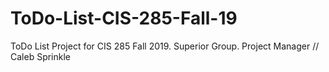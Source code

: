 # ToDo-List-CIS-285-Fall-19
ToDo List Project for CIS 285 Fall 2019. Superior Group.
Project Manager // Caleb Sprinkle
